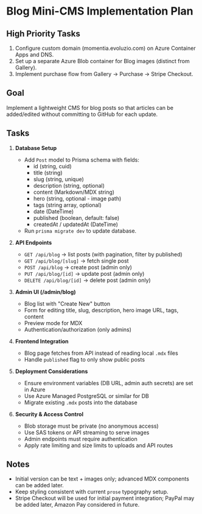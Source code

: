 


# Blog Mini-CMS Implementation Plan

## High Priority Tasks
1. Configure custom domain (momentia.evoluzio.com) on Azure Container Apps and DNS.
2. Set up a separate Azure Blob container for Blog images (distinct from Gallery).
3. Implement purchase flow from Gallery → Purchase → Stripe Checkout.

## Goal
Implement a lightweight CMS for blog posts so that articles can be added/edited without committing to GitHub for each update.

## Tasks
1. **Database Setup**
   - Add `Post` model to Prisma schema with fields:
     - id (string, cuid)
     - title (string)
     - slug (string, unique)
     - description (string, optional)
     - content (Markdown/MDX string)
     - hero (string, optional - image path)
     - tags (string array, optional)
     - date (DateTime)
     - published (boolean, default: false)
     - createdAt / updatedAt (DateTime)
   - Run `prisma migrate dev` to update database.

2. **API Endpoints**
   - `GET /api/blog` → list posts (with pagination, filter by published)
   - `GET /api/blog/[slug]` → fetch single post
   - `POST /api/blog` → create post (admin only)
   - `PUT /api/blog/[id]` → update post (admin only)
   - `DELETE /api/blog/[id]` → delete post (admin only)

3. **Admin UI (/admin/blog)**
   - Blog list with "Create New" button
   - Form for editing title, slug, description, hero image URL, tags, content
   - Preview mode for MDX
   - Authentication/authorization (only admins)

4. **Frontend Integration**
   - Blog page fetches from API instead of reading local `.mdx` files
   - Handle `published` flag to only show public posts

5. **Deployment Considerations**
   - Ensure environment variables (DB URL, admin auth secrets) are set in Azure
   - Use Azure Managed PostgreSQL or similar for DB
   - Migrate existing `.mdx` posts into the database

6. **Security & Access Control**
   - Blob storage must be private (no anonymous access)
   - Use SAS tokens or API streaming to serve images
   - Admin endpoints must require authentication
   - Apply rate limiting and size limits to uploads and API routes

## Notes
- Initial version can be text + images only; advanced MDX components can be added later.
- Keep styling consistent with current `prose` typography setup.
- Stripe Checkout will be used for initial payment integration; PayPal may be added later, Amazon Pay considered in future.